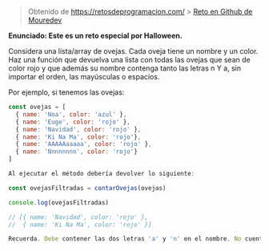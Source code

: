 > Obtenido de https://retosdeprogramacion.com/ > [Reto en Github de Mouredev](https://github.com/mouredev/Weekly-Challenge-2022-Kotlin/blob/main/app/src/main/java/com/mouredev/weeklychallenge2022/Challenge43.kt)

**Enunciado: Este es un reto especial por Halloween.**

Considera una lista/array de ovejas. Cada oveja tiene un nombre y un color. Haz una función que devuelva una lista con todas las ovejas que sean de color rojo y que además su nombre contenga tanto las letras n Y a, sin importar el orden, las mayúsculas o espacios.

Por ejemplo, si tenemos las ovejas:

```js
const ovejas = [
  { name: 'Noa', color: 'azul' },
  { name: 'Euge', color: 'rojo' },
  { name: 'Navidad', color: 'rojo' },
  { name: 'Ki Na Ma', color: 'rojo'},
  { name: 'AAAAAaaaaa', color: 'rojo' },
  { name: 'Nnnnnnnn', color: 'rojo'}
]

Al ejecutar el método debería devolver lo siguiente:

const ovejasFiltradas = contarOvejas(ovejas)

console.log(ovejasFiltradas)

// [{ name: 'Navidad', color: 'rojo' },
//  { name: 'Ki Na Ma', color: 'rojo' }]

Recuerda. Debe contener las dos letras 'a' y 'n' en el nombre. No cuentes ovejas que sólo tenga una de las letras, debe tener ambas.




```
